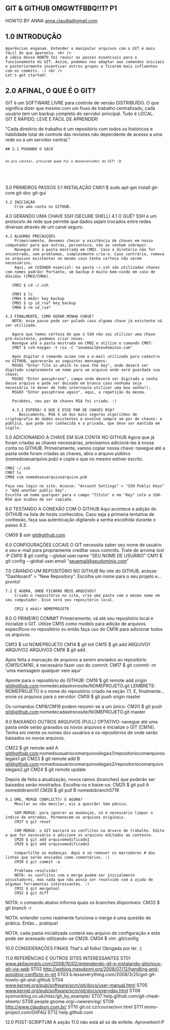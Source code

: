 GIT & GITHUB OMGWTFBBQ!!1? P1
--------------------------------------
HOWTO BY ANNA <anna.claudia@gmail.com>


## 1.0 INTRODUÇÃO
    Aparências enganam. Entender e manipular arquivos com o GIT é mais fácil do que aparenta. <br />
    A idéia desse HOWTO foi reunir os passos essenciais para o funcionamento do GIT. Assim, podemos nos adaptar aos comandos iniciais e posteriormente incentivar outros grupos a ficarem mais influentes com os commits. :) <br />
    Let's get started!


## 2.0 AFINAL, O QUE É O GIT?
GIT é um SOFTWARE LIVRE para controle de versão DISTRIBUÍDO. O que significa dizer que mesmo com um fluxo de trabalho centralizado, cada usuário tem um backup completo do servidor principal. Tudo é LOCAL. <br />
GIT É RÁPIDO, LEVE E FÁCIL DE APRENDER!

"Cada diretório de trabalho é um repositório com todos os históricos e habilidade total de controle das revisões não dependente de acesso a uma rede ou a um servidor central."

<pre><code>## 2.1 PUXANDO O SACO
                <pre><code>Só pra constar, procurem quem foi o desenvolvedor do GIT! :D</code></pre>
</code></pre>

3.0 PRIMEIROS PASSOS
    3.1 INSTALAÇÃO 
        CM01 $ sudo apt-get install git-core git-doc git-gui
        
    3.2 INICIAÇÃO
        Crie uma conta no GITHUB.
        
        
4.0 GERANDO UMA CHAVE SSH (SECURE SHELL)
    4.1 O QUÊ?
        SSH é um protocolo de rede que permite que dados sejam trocados entre redes diversas através de um canal seguro.
        
    4.2 ALGUMAS PRECAUÇÕES
        Primeiramente, devemos checar a existência de chaves em nosso computador para que outras, porventura, não as venham sobrepor. 
        Navegue até a pasta mostrada em CM02. Caso o diretório não for encontrado, sem problemas, simplesmente crie-o. Caso contrário, remova os arquivos existentes no mesmo caso tenha certeza não serem necessários. 
        Aqui, um CUIDADO especial: na pasta ~/.ssh são utilizadas chaves com nomes padrão! Portanto, um backup é muito bem-vindo em caso de dúvidas (CM03/CM06).
        
       CM02 $ cd ~/.ssh
       
       CM03 $ ls
       CM04 $ mkdir key_backup
       CM05 $ cp id_rsa* key_backup
       CM06 $ rm id_rsa*
       
    4.3 FINALMENTE, COMO GERAR MINHA CHAVE?
       NOTA: esse passo pode ser pulado caso alguma chave já existente vá ser utilizada.
       
       Agora que temos certeza de que o SSH não vai utilizar uma chave pré-existente, podemos criar novas. 
       Navegue até a pasta mostrada em CM02 e utilize o comando CM07:
       CM07 $ ssh-keygen -t rsa -C "seuemail@seudominio.com"
       
       Após digitar o comando acima com o e-mail utilizado para cadastro no GITHUB, aparecerão as seguintes mensagens:
       MSG01 "Enter file in which to save the key", onde deverá ser digitado simplesmente um nome para um arquivo onde será guardada sua chave;
       MSG02 "Enter passphrase", campo onde deverá ser digitada a senha desse arquivo e pode ser deixado em branco caso nenhuma seja necessária (é dever de todo internauta utilizar uma boa senha!);
       MSG03 "Enter passphrase again", aqui, a repetição da mesma.
       
       Parabéns, seu par de chaves RSA foi criado. :)
       
       4.3.1 ESPERA! O QUE É ESSE PAR DE CHAVES RSA?
          Basicamente, RSA é um dos mais seguros algoritmos de criptografia de dados existentes e envolve sempre um par de chaves: a pública, que pode ser conhecida e a privada, que deve ser mantida em sigilo.


5.0 ADICIONANDO A CHAVE EM SUA CONTA NO GITHUB
    Agora que já foram criadas as chaves necessárias, precisamos adicioná-las à nossa conta no GITHUB.
    Primeiramente, vamos copiar nossa chave: navegue até a pasta onde foram criadas as chaves, abra o arquivo público (nomedoseuarquivo.pub) e copie o que no mesmo estiver escrito.
    
    CM02 ~/.ssh
    CM07 ls
    CM08 vim nomedoseuarquivoarquivo.pub
    
    Faça seu login no site. Acesse: "Account Settings" > "SSH Public Keys" > "Add another public key".
    Escolha um nome qualquer para o campo "Título" e em "Key" cole a SSH-RSA que acabou de ser copiada. 


6.0 TESTANDO A CONEXÃO COM O GITHUB
Aqui acontece a adição do GITHUB na lista de hosts conhecidos. 
Caso seja a primeira tentativa de conhexão, faça sua autenticação digitando a senha escolhida durante o passo 4.3.

CM09 $ ssh git@github.com


6.0 CONFIGURAÇÕES LOCAIS
O GIT necessita saber seu nome de usuário e seu e-mail para propriamente creditar seus commits. Trate de arrumá-los! :P
CM10 $ git config --global user.name "SEU NOME DE USUÁRIO"
CM11 $ git config --global user.email "seuemail@seudominio.com"


7.0 CRIANDO UM REPOSITÓRIO NO GITHUB
No site do GITHUB, acesse: "Dashboard" > "New Repository". Escolha um nome para o seu projeto e... pronto!

    7.1 E AGORA, ONDE FICARÃO MEUS ARQUIVOS?
        Criado o repositório no site, crie uma pasta com o mesmo nome em seu computador. Esse será seu repositório local.
        
        CM12 $ mkdir NOMEPROJETO


8.0 O PRIMEIRO COMMIT
Primeiramente, vá até seu repositório local e inicialize o GIT. Utilize CM15 como modelo para adição de arquivos específicos no repositório ou então faça uso do CM16 para adicionar todos os arquivos.

CM13 $ cd NOMEPROJETO
CM14 $ git init
CM15 $ git add ARQUIVO1 ARQUIVO2 ARQUIVO3
CM16 $ git add .

Após feita a marcação de arquivos a serem enviados ao repositório (CM15/CM16), é necessário fazer uso do commit:
CM17 $ git commit -m 'uma mensagem qualquer vem aqui'

Aponte para o repositório do GITHUB:
CM18 $ git remote add origin git@github.com:nomedecadastronosite/NOMEPROJETO.git
LEMBRETE: NOMEPROJETO é o nome do repositório criado na seção 7.1.
E, finalmente... envie os arquivos para o servidor:
CM19 $ git push origin master


Os comandos CM18/CM19 podem resumir-se a um único:
CM20 $ git push git@github.com:nomedecadastronosite/NOMEPROJETO.git master


9.0 BAIXANDO OUTROS ARQUIVOS (PULL)
OPTATIVO: navegue até uma pasta onde serão gravados os novos arquivos e inicialize o GIT (CM14).
Tenha em mente os nomes dos usuários e os repositórios de onde serão baixados os novos arquivos.

CM22 $ git remote add A git@github.com:nomedousuariocomarquivoslegais1/repositoriocomarquivoslegais1.git
CM23 $ git remote add B git@github.com:nomedousuariocomarquivoslegais2/repositoriocomarquivoslegais2.git
CM24 $ git remote update

Depois de feita a atualização, novos ramos (branches) que poderão ser baixados serão mostrados. Escolha-os e baixe-os:
CM25 $ git pull A nomedobranch1
CM26 $ git pull B nomedobranch5718

    9.1 OMG, MERGE CONFLICTS! E AGORA?
        Mesclar ou não mesclar, eis a questão! Sem pânico.
        
        SEM MERGE: para ignorar as mudanças, só é necessário limpar o índice de entradas. Permanecem os arquivos originais.
        CM27 $ git reset
        
        COM MERGE: o GIT marcará os conflitos na árvore de trabalho. Edite o que for necessário e adicione os arquivos editados ao contexto.
        CM28 $ git add arquivomodificado1
        CM29 $ git add arquivomodificado2
        
        Compartilhe as mudanças. Aqui é só remover os marcadores # das linhas que serão enviadas como comentários. :)
        CM30 $ git commit -a
        
        Problema resolvido!
        NOTA: os conflitos com o merge podem ser inicialmente assustadores, mas nada que não possa ser resolvido com a ajuda de algumas ferramentas interessantes. :)
        CM31 $ git mergetool
        CM32 $ git diff


NOTA: o comando abaixo informa quais os branches disponíveis:
CM33 $ git branch -r

NOTA: entender como realmente funciona o merge é uma questão de prática. Então... pratique!

NOTA: cada pasta inicializada conterá seu arquivo de configuração e este pode ser acessado utilizando-se CM28.
CM34 $ vim .git/config 

10.0 CONSIDERAÇÕES FINAIS
That's all folks! Obrigada por ler. :)

11.0 REFERÊNCIAS E OUTROS SITES INTERESSANTES
ST01 www.akitaonrails.com/2008/10/02/entendendo-git-e-instalando-gitorious-git-via-web
ST02 http://weblog.masukomi.org/2008/07/12/handling-and-avoiding-conflicts-in-git
ST03 b.lesseverything.com/2008/3/25/got-git-howto-git-and-github
ST04 www.kernel.org/pub/software/scm/git/docs/user-manual.html
ST05 www.kernel.org/pub/software/scm/git/docs/everyday.html
ST06 sysmonblog.co.uk/misc/git_by_example/
ST07 help.github.com/git-cheat-sheets/
ST08 people.gnome.org/~newren/eg/
ST09 http://www.claudson.com.br/
ST10 git.oz.cz/course/svn.html
ST11 mono-project.com/GitFAQ
ST12 help.github.com


12.0 POST-SCRIPTUM
A seção 11.0 não está ali só de enfeite. Aproveitem!:P
      
